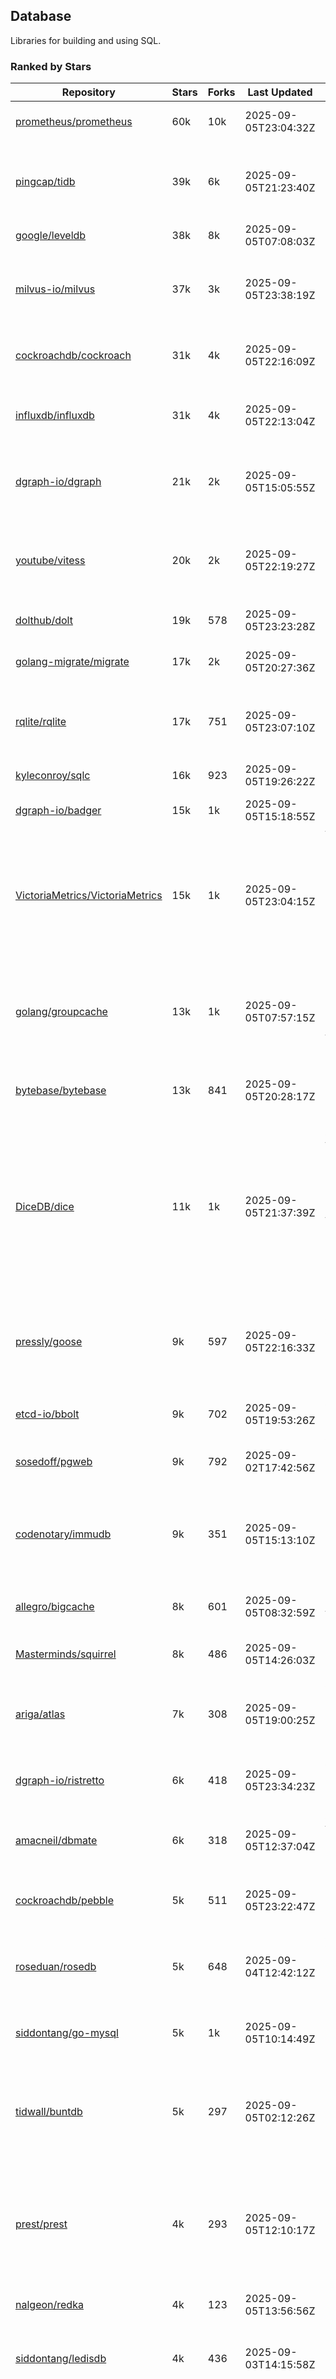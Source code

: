 ## Database

Libraries for building and using SQL.

### Ranked by Stars

| Repository | Stars | Forks | Last Updated | Description | 
|------------|-------|-------|--------------|-------------|
| [prometheus/prometheus](https://github.com/prometheus/prometheus) | 60k | 10k | 2025-09-05T23:04:32Z |  Monitoring system and time series database. |
| [pingcap/tidb](https://github.com/pingcap/tidb) | 39k | 6k | 2025-09-05T21:23:40Z |  TiDB is a distributed SQL database. Inspired by the design of Google F1. |
| [google/leveldb](https://github.com/google/leveldb) | 38k | 8k | 2025-09-05T07:08:03Z | key/value database in Go. |
| [milvus-io/milvus](https://github.com/milvus-io/milvus) | 37k | 3k | 2025-09-05T23:38:19Z |  Milvus is a vector database for embedding management, analytics and search. |
| [cockroachdb/cockroach](https://github.com/cockroachdb/cockroach) | 31k | 4k | 2025-09-05T22:16:09Z |  Scalable, Geo-Replicated, Transactional Datastore. |
| [influxdb/influxdb](https://github.com/influxdb/influxdb) | 31k | 4k | 2025-09-05T22:13:04Z |  Scalable datastore for metrics, events, and real-time analytics. |
| [dgraph-io/dgraph](https://github.com/dgraph-io/dgraph) | 21k | 2k | 2025-09-05T15:05:55Z |  Scalable, Distributed, Low Latency, High Throughput Graph Database. |
| [youtube/vitess](https://github.com/youtube/vitess) | 20k | 2k | 2025-09-05T22:19:27Z |  vitess provides servers and tools which facilitate scaling of MySQL databases for large scale web services. |
| [dolthub/dolt](https://github.com/dolthub/dolt) | 19k | 578 | 2025-09-05T23:23:28Z |  Dolt – It's Git for Data. |
| [golang-migrate/migrate](https://github.com/golang-migrate/migrate) | 17k | 2k | 2025-09-05T20:27:36Z |  Database migrations. CLI and Golang library. |
| [rqlite/rqlite](https://github.com/rqlite/rqlite) | 17k | 751 | 2025-09-05T23:07:10Z |  The lightweight, distributed, relational database built on SQLite. |
| [kyleconroy/sqlc](https://github.com/kyleconroy/sqlc) | 16k | 923 | 2025-09-05T19:26:22Z |  Generate type-safe code from SQL. |
| [dgraph-io/badger](https://github.com/dgraph-io/badger) | 15k | 1k | 2025-09-05T15:18:55Z |  Fast key-value store in Go. |
| [VictoriaMetrics/VictoriaMetrics](https://github.com/VictoriaMetrics/VictoriaMetrics) | 15k | 1k | 2025-09-05T23:04:15Z |  fast, resource-effective and scalable open source time series database. May be used as long-term remote storage for Prometheus. Supports PromQL. |
| [golang/groupcache](https://github.com/golang/groupcache) | 13k | 1k | 2025-09-05T07:57:15Z |  Groupcache is a caching and cache-filling library, intended as a replacement for memcached in many cases. |
| [bytebase/bytebase](https://github.com/bytebase/bytebase) | 13k | 841 | 2025-09-05T20:28:17Z |  Safe database schema change and version control for DevOps teams. |
| [DiceDB/dice](https://github.com/DiceDB/dice) | 11k | 1k | 2025-09-05T21:37:39Z |  An open-source, fast, reactive, in-memory database optimized for modern hardware. Higher throughput and lower median latencies, making it ideal for modern workloads. |
| [pressly/goose](https://github.com/pressly/goose) | 9k | 597 | 2025-09-05T22:16:33Z |  Database migration tool. You can manage your database's evolution by creating incremental SQL or Go scripts. |
| [etcd-io/bbolt](https://github.com/etcd-io/bbolt) | 9k | 702 | 2025-09-05T19:53:26Z |  An embedded key/value database for Go. |
| [sosedoff/pgweb](https://github.com/sosedoff/pgweb) | 9k | 792 | 2025-09-02T17:42:56Z |  Web-based PostgreSQL database browser. |
| [codenotary/immudb](https://github.com/codenotary/immudb) | 9k | 351 | 2025-09-05T15:13:10Z |  immudb is a lightweight, high-speed immutable database for systems and applications written in Go. |
| [allegro/bigcache](https://github.com/allegro/bigcache) | 8k | 601 | 2025-09-05T08:32:59Z |  Efficient key/value cache for gigabytes of data. |
| [Masterminds/squirrel](https://github.com/Masterminds/squirrel) | 8k | 486 | 2025-09-05T14:26:03Z |  Go library that helps you build SQL queries. |
| [ariga/atlas](https://github.com/ariga/atlas) | 7k | 308 | 2025-09-05T19:00:25Z |  A Database Toolkit. A CLI designed to help companies better work with their data. |
| [dgraph-io/ristretto](https://github.com/dgraph-io/ristretto) | 6k | 418 | 2025-09-05T23:34:23Z |   A high performance memory-bound Go cache. |
| [amacneil/dbmate](https://github.com/amacneil/dbmate) | 6k | 318 | 2025-09-05T12:37:04Z |  A lightweight, framework-agnostic database migration tool. |
| [cockroachdb/pebble](https://github.com/cockroachdb/pebble) | 5k | 511 | 2025-09-05T23:22:47Z |  RocksDB/LevelDB inspired key-value database in Go. |
| [roseduan/rosedb](https://github.com/roseduan/rosedb) | 5k | 648 | 2025-09-04T12:42:12Z |  An embedded k-v database based on LSM+WAL, supports string, list, hash, set, zset. |
| [siddontang/go-mysql](https://github.com/siddontang/go-mysql) | 5k | 1k | 2025-09-05T10:14:49Z |  Go toolset to handle MySQL protocol and replication. |
| [tidwall/buntdb](https://github.com/tidwall/buntdb) | 5k | 297 | 2025-09-05T02:12:26Z |  Fast, embeddable, in-memory key/value database for Go with custom indexing and spatial support. |
| [prest/prest](https://github.com/prest/prest) | 4k | 293 | 2025-09-05T12:10:17Z |  Simplify and accelerate development, ⚡ instant, realtime, high-performance on any Postgres application, existing or new. |
| [nalgeon/redka](https://github.com/nalgeon/redka) | 4k | 123 | 2025-09-05T13:56:56Z |  Redis re-implemented with SQLite. |
| [siddontang/ledisdb](https://github.com/siddontang/ledisdb) | 4k | 436 | 2025-09-03T14:15:58Z |  Ledisdb is a high performance NoSQL like Redis based on LevelDB. |
| [knq/xo](https://github.com/knq/xo) | 4k | 328 | 2025-09-04T23:36:09Z |  Generate idiomatic Go code for databases based on existing schema definitions or custom queries supporting PostgreSQL, MySQL, SQLite, Oracle, and Microsoft SQL Server. |
| [hdt3213/godis](https://github.com/hdt3213/godis) | 4k | 597 | 2025-09-04T18:35:29Z |  A Golang implemented high-performance Redis server and cluster. |
| [xujiajun/nutsdb](https://github.com/xujiajun/nutsdb) | 4k | 341 | 2025-09-05T02:14:16Z |  Nutsdb is a simple, fast, embeddable, persistent key/value store written in pure Go. It supports fully serializable transactions and many data structures such as list, set, sorted set. |
| [rubenv/sql-migrate](https://github.com/rubenv/sql-migrate) | 3k | 290 | 2025-09-05T05:55:06Z |  Database migration tool. Allows embedding migrations into the application using go-bindata. |
| [go-jet/jet](https://github.com/go-jet/jet) | 3k | 156 | 2025-09-05T20:46:32Z |  Framework for writing type-safe SQL queries in Go, with ability to easily convert database query result into desired arbitrary object structure. |
| [lindb/lindb](https://github.com/lindb/lindb) | 3k | 280 | 2025-08-30T08:43:49Z |  LinDB is a scalable, high performance, high availability distributed time series database. |
| [eko/gocache](https://github.com/eko/gocache) | 3k | 218 | 2025-09-04T22:29:27Z |  A complete Go cache library with multiple stores (memory, memcache, redis, ...), chainable, loadable, metrics cache and more. |
| [HouzuoGuo/tiedot](https://github.com/HouzuoGuo/tiedot) | 3k | 260 | 2025-08-27T12:04:54Z |  Your NoSQL database powered by Golang. |
| [bluele/gcache](https://github.com/bluele/gcache) | 3k | 283 | 2025-09-04T07:24:06Z |  Cache library with support for expirable Cache, LFU, LRU and ARC. |
| [doug-martin/goqu](https://github.com/doug-martin/goqu) | 3k | 220 | 2025-09-05T18:34:02Z |  Idiomatic SQL builder and query library. |
| [maypok86/otter](https://github.com/maypok86/otter) | 2k | 52 | 2025-09-05T16:40:12Z |  A high performance lockless cache for Go. Many times faster than Ristretto and friends. |
| [VictoriaMetrics/fastcache](https://github.com/VictoriaMetrics/fastcache) | 2k | 185 | 2025-09-04T03:04:34Z |  fast thread-safe inmemory cache for big number of entries. Minimizes GC overhead. |
| [flower-corp/lotusdb](https://github.com/flower-corp/lotusdb) | 2k | 184 | 2025-09-04T13:11:30Z |  Fast k/v database compatible with lsm and b+tree. |
| [muesli/cache2go](https://github.com/muesli/cache2go) | 2k | 513 | 2025-08-28T09:32:25Z |  In-memory key:value cache which supports automatic invalidation based on timeouts. |
| [didi/gendry](https://github.com/didi/gendry) | 2k | 195 | 2025-09-05T02:12:22Z |  Non-invasive SQL builder and powerful data binder. |
| [CovenantSQL/CovenantSQL](https://github.com/CovenantSQL/CovenantSQL) | 2k | 145 | 2025-09-01T02:18:49Z |  CovenantSQL is a SQL database on blockchain. |
| [kelindar/column](https://github.com/kelindar/column) | 1k | 65 | 2025-08-23T10:10:04Z |  High-performance, columnar, embeddable in-memory store with bitmap indexing and transactions. |
| [peterbourgon/diskv](https://github.com/peterbourgon/diskv) | 1k | 105 | 2025-09-01T05:58:19Z |  Home-grown disk-backed key-value store. |
| [Vertamedia/chproxy](https://github.com/Vertamedia/chproxy) | 1k | 274 | 2025-09-02T10:14:36Z |  HTTP proxy for ClickHouse database. |
| [akrylysov/pogreb](https://github.com/akrylysov/pogreb) | 1k | 94 | 2025-08-23T10:20:33Z |  Embedded key-value store for read-heavy workloads. |
| [skeema/skeema](https://github.com/skeema/skeema) | 1k | 104 | 2025-09-03T21:37:14Z |  Pure-SQL schema management system for MySQL, with support for sharding and external online schema change tools. |
| [paranoidguy/databunker](https://github.com/paranoidguy/databunker) | 1k | 85 | 2025-09-05T04:46:22Z |  Personally identifiable information (PII) storage service built to comply with GDPR and CCPA. |
| [objectbox/objectbox-go](https://github.com/objectbox/objectbox-go) | 1k | 51 | 2025-09-03T10:31:34Z |  High-performance embedded Object Database (NoSQL) with Go API. |
| [viccon/sturdyc](https://github.com/viccon/sturdyc) | 1k | 30 | 2025-09-05T19:47:13Z |  A caching library with advanced concurrency features designed to make I/O heavy applications robust and highly performant. |
| [cybertec-postgresql/pg_timetable](https://github.com/cybertec-postgresql/pg_timetable) | 1k | 66 | 2025-09-01T22:09:47Z |  Advanced scheduling for PostgreSQL. |
| [jellydator/ttlcache](https://github.com/jellydator/ttlcache) | 1k | 131 | 2025-09-05T11:12:15Z |  An in-memory cache with item expiration and generics. |
| [go-gormigrate/gormigrate](https://github.com/go-gormigrate/gormigrate) | 1k | 104 | 2025-08-28T07:34:51Z |  Database schema migration helper for Gorm ORM. |
| [linkedin/goavro](https://github.com/linkedin/goavro) | 1k | 224 | 2025-09-05T14:00:43Z |  A Go package that encodes and decodes Avro data. |
| [krotik/eliasdb](https://github.com/krotik/eliasdb) | 1k | 50 | 2025-08-28T12:52:32Z |  Dependency-free, transactional graph database with REST API, phrase search and SQL-like query language. |
| [couchbase/moss](https://github.com/couchbase/moss) | 1k | 63 | 2025-08-24T05:17:44Z |  Moss is a simple LSM key-value storage engine written in 100% Go. |
| [ostafen/clover](https://github.com/ostafen/clover) | 775 | 67 | 2025-09-03T14:16:34Z |  A lightweight document-oriented NoSQL database written in pure Golang. |
| [gchaincl/dotsql](https://github.com/gchaincl/dotsql) | 749 | 53 | 2025-07-24T10:08:22Z |  Go library that helps you keep sql files in one place and use them with ease. |
| [go-ozzo/ozzo-dbx](https://github.com/go-ozzo/ozzo-dbx) | 656 | 102 | 2025-08-14T15:26:52Z |  Powerful data retrieval methods as well as DB-agnostic query building capabilities. |
| [HDT3213/rdb](https://github.com/HDT3213/rdb) | 566 | 127 | 2025-09-04T13:36:30Z |  Redis RDB file parser for secondary development and memory analysis. |
| [mgtv-tech/jetcache-go](https://github.com/mgtv-tech/jetcache-go) | 508 | 38 | 2025-09-04T09:35:02Z |  Unified Go cache library supporting multi-level caching. |
| [EchoVault/EchoVault](https://github.com/EchoVault/EchoVault) | 504 | 44 | 2025-09-04T23:48:09Z |  Embeddable Distributed in-memory data store compatible with Redis clients. |
| [nikepan/clickhouse-bulk](https://github.com/nikepan/clickhouse-bulk) | 504 | 86 | 2025-08-25T14:27:34Z |  Collects small inserts and sends big requests to ClickHouse servers. |
| [lqs/sqlingo](https://github.com/lqs/sqlingo) | 437 | 27 | 2025-08-27T08:44:22Z |  A lightweight DSL to build SQL in Go. |
| [jmhodges/levigo](https://github.com/jmhodges/levigo) | 419 | 82 | 2025-09-05T15:23:29Z |  Levigo is a Go wrapper for LevelDB. |
| [rocketlaunchr/dbq](https://github.com/rocketlaunchr/dbq) | 414 | 20 | 2025-08-27T20:35:44Z |  Zero boilerplate database operations for Go. |
| [recoilme/pudge](https://github.com/recoilme/pudge) | 373 | 33 | 2025-05-10T18:56:16Z |  Fast and simple key/value store written using Go's standard library. |
| [faabiosr/cachego](https://github.com/faabiosr/cachego) | 373 | 23 | 2025-05-19T03:52:25Z |  Golang Cache component for multiple drivers. |
| [Yiling-J/theine-go](https://github.com/Yiling-J/theine-go) | 342 | 21 | 2025-09-03T01:43:30Z |  High performance, near optimal in-memory cache with proactive TTL expiration and generics. |
| [wesql/wescale](https://github.com/wesql/wescale) | 305 | 13 | 2025-08-11T13:36:37Z |  WeScale is a database proxy designed to enhance the scalability, performance, security, and resilience of your applications. |
| [elgris/sqrl](https://github.com/elgris/sqrl) | 282 | 37 | 2025-08-30T21:22:34Z |  SQL query builder, fork of Squirrel with improved performance. |
| [gatewayd-io/gatewayd](https://github.com/gatewayd-io/gatewayd) | 265 | 21 | 2025-08-13T08:06:28Z |  Cloud-native database gateway and framework for building data-driven applications. Like API gateways, for databases. |
| [chrislusf/vasto](https://github.com/chrislusf/vasto) | 264 | 30 | 2025-08-07T14:05:38Z |  A distributed high-performance key-value store. On Disk. Eventual consistent. HA. Able to grow or shrink without service interruption. |
| [elastic/go-freelru](https://github.com/elastic/go-freelru) | 249 | 20 | 2025-09-04T05:33:39Z | A GC-less, fast and generic LRU hashmap library with optional locking, sharding, eviction and expiration. |
| [liweiyi88/onedump](https://github.com/liweiyi88/onedump) | 227 | 19 | 2025-09-04T07:52:47Z |  Database backup from different drivers to different destinations with one command and configuration. |
| [naughtygopher/pocache](https://github.com/naughtygopher/pocache) | 225 | 5 | 2025-08-25T17:22:22Z |  Pocache is a minimal cache package which focuses on a preemptive optimistic caching strategy. |
| [fern4lvarez/piladb](https://github.com/fern4lvarez/piladb) | 207 | 22 | 2025-06-20T18:56:40Z |  Lightweight RESTful database engine based on stack data structures. |
| [bokwoon95/go-structured-query](https://github.com/bokwoon95/go-structured-query) | 201 | 11 | 2025-06-01T17:00:01Z |  Type-safe SQL builder and struct mapper for Go. |
| [knocknote/octillery](https://github.com/knocknote/octillery) | 199 | 30 | 2025-08-08T22:31:12Z |  Go package for sharding databases ( Supports every ORM or raw SQL ). |
| [akyoto/cache](https://github.com/akyoto/cache) | 194 | 22 | 2025-07-18T22:24:22Z |  In-memory key:value store with expiration time, 0 dependencies, <100 LoC, 100% coverage. |
| [amit-davidson/LibraDB](https://github.com/amit-davidson/LibraDB) | 190 | 27 | 2025-08-09T13:02:33Z |  LibraDB is a simple database with less than 1000 lines of code for learning. |
| [arthurkushman/buildsqlx](https://github.com/arthurkushman/buildsqlx) | 182 | 17 | 2025-08-10T00:42:37Z |  Go database query builder library for PostgreSQL. |
| [leporo/sqlf](https://github.com/leporo/sqlf) | 181 | 15 | 2025-08-11T14:05:24Z |  Fast SQL query builder. |
| [lopezator/migrator](https://github.com/lopezator/migrator) | 178 | 18 | 2025-06-27T14:50:36Z |  Dead simple Go database migration library. |
| [nullism/bqb](https://github.com/nullism/bqb) | 174 | 13 | 2025-07-23T15:33:28Z |  Lightweight and easy to learn query builder. |
| [iwanbk/bcache](https://github.com/iwanbk/bcache) | 161 | 20 | 2025-08-08T08:15:26Z |  Eventually consistent distributed in-memory cache Go library. |
| [viney-shih/go-cache](https://github.com/viney-shih/go-cache) | 159 | 13 | 2025-08-22T21:25:03Z |  A flexible multi-layer Go caching library to deal with in-memory and shared cache by adopting Cache-Aside pattern. |
| [GuiaBolso/darwin](https://github.com/GuiaBolso/darwin) | 149 | 33 | 2025-05-31T14:31:28Z |  Database schema evolution library for Go. |
| [galeone/igor](https://github.com/galeone/igor) | 126 | 4 | 2025-05-12T21:36:37Z |  Abstraction layer for PostgreSQL that supports advanced functionality and uses gorm-like syntax. |
| [erni27/imcache](https://github.com/erni27/imcache) | 125 | 6 | 2025-06-24T14:54:40Z |  A generic in-memory cache Go library. It supports expiration, sliding expiration, max entries limit, eviction callbacks and sharding. |
| [unit-io/unitdb](https://github.com/unit-io/unitdb) | 123 | 10 | 2025-08-14T20:20:10Z |  Fast timeseries database for IoT, realtime messaging applications. Access unitdb with pubsub over tcp or websocket using github.com/unit-io/unitd application. |
| [sunary/sqlize](https://github.com/sunary/sqlize) | 121 | 14 | 2025-07-30T07:23:35Z |  Database migration generator. Allows generate sql migration from model and existing sql by differ them. |
| [sj14/dbbench](https://github.com/sj14/dbbench) | 110 | 19 | 2025-09-05T06:29:05Z |  Database benchmarking tool with support for several databases and scripts. |
| [OrlovEvgeny/go-mcache](https://github.com/OrlovEvgeny/go-mcache) | 99 | 17 | 2025-08-20T19:39:27Z |  Fast in-memory key:value store/cache library. Pointer caches. |
| [jameycribbs/hare](https://github.com/jameycribbs/hare) | 97 | 10 | 2025-05-21T14:48:52Z |  A simple database management system that stores each table as a text file of line-delimited JSON. |
| [cristalhq/builq](https://github.com/cristalhq/builq) | 94 | 3 | 2025-06-19T20:56:34Z |  Easily build SQL queries in Go. |
| [robinjoseph08/go-pg-migrations](https://github.com/robinjoseph08/go-pg-migrations) | 86 | 22 | 2025-07-12T12:21:29Z |  A Go package to help write migrations with go-pg/pg. |
| [zekroTJA/timedmap](https://github.com/zekroTJA/timedmap) | 74 | 10 | 2025-08-02T15:44:44Z |  Map with expiring key-value pairs. |
| [bartventer/gorm-multitenancy](https://github.com/bartventer/gorm-multitenancy) | 69 | 6 | 2025-09-04T09:48:56Z |  Multi-tenancy support for GORM managed databases. |
| [codingsince1985/couchcache](https://github.com/codingsince1985/couchcache) | 67 | 7 | 2025-06-20T19:01:18Z |  RESTful caching micro-service backed by Couchbase server. |
| [xujiajun/godbal](https://github.com/xujiajun/godbal) | 59 | 29 | 2024-02-03T19:00:49Z |  Database Abstraction Layer (dbal) for go. Support SQL builder and get result easily. |
| [floatdrop/2q](https://github.com/floatdrop/2q) | 48 | 4 | 2025-08-22T01:57:26Z |  2Q in-memory cache implementation. |
| [khezen/avro](https://github.com/khezen/avro) | 47 | 10 | 2025-01-15T01:14:40Z |  Discover SQL schemas and convert them to AVRO schemas. Query SQL records into AVRO bytes. |
| [oaStuff/clusteredBigCache](https://github.com/oaStuff/clusteredBigCache) | 46 | 5 | 2025-08-04T02:10:55Z |  BigCache with clustering support and individual item expiration. |
| [adlio/schema](https://github.com/adlio/schema) | 42 | 5 | 2025-07-21T20:04:10Z |  Library to embed schema migrations for database/sql-compatible databases inside your Go binaries. |
| [xgzlucario/rotom](https://github.com/xgzlucario/rotom) | 40 | 4 | 2025-08-22T20:49:17Z |  A tiny Redis server built with Golang, compatible with RESP protocols. |
| [claygod/coffer](https://github.com/claygod/coffer) | 40 | 4 | 2025-08-19T22:26:22Z |  Simple ACID key-value database that supports transactions. |
| [hexdigest/prep](https://github.com/hexdigest/prep) | 36 | 5 | 2025-08-25T18:35:16Z |  Use prepared SQL statements without changing your code. |
| [codingconcepts/dg](https://github.com/codingconcepts/dg) | 36 | 3 | 2025-08-19T18:28:55Z |  A fast data generator that produces CSV files from generated relational data. |
| [twharmon/gosql](https://github.com/twharmon/gosql) | 36 | 2 | 2025-03-09T13:35:22Z |  SQL Query builder with better null values support. |
| [HnH/qry](https://github.com/HnH/qry) | 35 | 7 | 2024-02-27T10:37:40Z |  Tool that generates constants from files with raw SQL queries. |
| [RichardKnop/go-fixtures](https://github.com/RichardKnop/go-fixtures) | 31 | 11 | 2025-08-01T21:24:58Z |  Django style fixtures for Golang's excellent built-in database/sql library. |
| [kazhuravlev/database-gateway](https://github.com/kazhuravlev/database-gateway) | 29 | 1 | 2025-08-07T13:28:50Z |  Running SQL in production with ACLs, logs, and shared links. |
| [larapulse/migrator](https://github.com/larapulse/migrator) | 25 | 4 | 2025-04-24T09:05:44Z |  MySQL database migrator designed to run migrations to your features and manage database schema update with intuitive go code. |
| [motrboat/hotcoal](https://github.com/motrboat/hotcoal) | 24 | 1 | 2025-05-01T10:41:28Z |  Secure your handcrafted SQL against injection. |
| [mdaliyan/icache](https://github.com/mdaliyan/icache) | 23 | 3 | 2025-09-02T15:47:54Z |  A High Performance, Generic, thread-safe, zero-dependency cache package. |
| [andizzle/rwdb](https://github.com/andizzle/rwdb) | 20 | 2 | 2025-02-26T02:38:14Z |  rwdb provides read replica capability for multiple database servers setup. |
| [rafaeljesus/tempdb](https://github.com/rafaeljesus/tempdb) | 19 | 3 | 2024-04-18T14:17:05Z |  Key-value store for temporary items. |
| [muir/libschema](https://github.com/muir/libschema) | 17 | 5 | 2025-08-29T18:36:27Z |  Define your migrations separately in each library. Migrations for open source libraries. MySQL & PostgreSQL. |
| [Kachit/gorm-seeder](https://github.com/Kachit/gorm-seeder) | 16 | 1 | 2025-06-10T06:28:39Z |  Simple database seeder for Gorm ORM. |
| [pupizoid/ormlite](https://github.com/pupizoid/ormlite) | 16 | 3 | 2024-11-24T10:37:28Z |  Lightweight package containing some ORM-like features and helpers for sqlite databases. |
| [ulovecode/gdcache](https://github.com/ulovecode/gdcache) | 13 | 2 | 2024-08-01T03:24:23Z |  A pure non-intrusive cache library implemented by golang, you can use it to implement your own distributed cache. |
| [oracle/coherence-go-client](https://github.com/oracle/coherence-go-client) | 13 | 6 | 2025-08-15T07:54:24Z |  Full implementation of Oracle Coherence cache API for Go applications using gRPC as network transport. |
| [szyhf/go-gcache](https://github.com/szyhf/go-gcache) | 12 | 0 | 2025-05-26T12:09:49Z |  The generic version of `GCache`, cache support for expirable Cache, LFU, LRU and ARC. |
| [yuseferi/gocache](https://github.com/yuseferi/gocache) | 12 | 0 | 2025-06-27T14:49:53Z |  A data race free Go ache library with high performance and auto pruge functionality |
| [no-src/nscache](https://github.com/no-src/nscache) | 12 | 0 | 2025-09-02T05:12:46Z |  A Go caching framework that supports multiple data source drivers. |
| [lawzava/go-pg-migrate](https://github.com/lawzava/go-pg-migrate) | 11 | 3 | 2025-02-26T02:36:14Z |  CLI-friendly package for go-pg migrations management. |
| [cheshir/ttlcache](https://github.com/cheshir/ttlcache) | 10 | 8 | 2024-12-16T21:28:34Z |  In-memory key value storage with TTL for each record. |
| [rafaelespinoza/godfish](https://github.com/rafaelespinoza/godfish) | 8 | 1 | 2025-08-18T04:51:45Z |  Database migration manager, works with native query language. Support for cassandra, mysql, postgres, sqlite3. |
| [go-the-way/sg](https://github.com/go-the-way/sg) | 7 | 0 | 2025-05-01T10:41:23Z |  A SQL Gen for generating standard SQLs(supports: CRUD) written in Go. |
| [Jacobbrewer1/patcher](https://github.com/Jacobbrewer1/patcher) | 6 | 4 | 2025-08-30T08:25:30Z |  Powerful SQL Query builder that automatically generates SQL queries from structs. |
| [/](https://github.com/gobuffalo/pop/tree/master/soda) | 0 | 0 | 0001-01-01T00:00:00Z |  Database migration, creation, ORM, etc... for MySQL, PostgreSQL, and SQLite. |

### Ranked by Forks

| Repository | Stars | Forks | Last Updated | Description | 
|------------|-------|-------|--------------|-------------|
| [prometheus/prometheus](https://github.com/prometheus/prometheus) | 60k | 10k | 2025-09-05T23:04:32Z |  Monitoring system and time series database. |
| [google/leveldb](https://github.com/google/leveldb) | 38k | 8k | 2025-09-05T07:08:03Z | key/value database in Go. |
| [pingcap/tidb](https://github.com/pingcap/tidb) | 39k | 6k | 2025-09-05T21:23:40Z |  TiDB is a distributed SQL database. Inspired by the design of Google F1. |
| [cockroachdb/cockroach](https://github.com/cockroachdb/cockroach) | 31k | 4k | 2025-09-05T22:16:09Z |  Scalable, Geo-Replicated, Transactional Datastore. |
| [influxdb/influxdb](https://github.com/influxdb/influxdb) | 31k | 4k | 2025-09-05T22:13:04Z |  Scalable datastore for metrics, events, and real-time analytics. |
| [milvus-io/milvus](https://github.com/milvus-io/milvus) | 37k | 3k | 2025-09-05T23:38:19Z |  Milvus is a vector database for embedding management, analytics and search. |
| [youtube/vitess](https://github.com/youtube/vitess) | 20k | 2k | 2025-09-05T22:19:27Z |  vitess provides servers and tools which facilitate scaling of MySQL databases for large scale web services. |
| [dgraph-io/dgraph](https://github.com/dgraph-io/dgraph) | 21k | 2k | 2025-09-05T15:05:55Z |  Scalable, Distributed, Low Latency, High Throughput Graph Database. |
| [golang-migrate/migrate](https://github.com/golang-migrate/migrate) | 17k | 2k | 2025-09-05T20:27:36Z |  Database migrations. CLI and Golang library. |
| [VictoriaMetrics/VictoriaMetrics](https://github.com/VictoriaMetrics/VictoriaMetrics) | 15k | 1k | 2025-09-05T23:04:15Z |  fast, resource-effective and scalable open source time series database. May be used as long-term remote storage for Prometheus. Supports PromQL. |
| [DiceDB/dice](https://github.com/DiceDB/dice) | 11k | 1k | 2025-09-05T21:37:39Z |  An open-source, fast, reactive, in-memory database optimized for modern hardware. Higher throughput and lower median latencies, making it ideal for modern workloads. |
| [golang/groupcache](https://github.com/golang/groupcache) | 13k | 1k | 2025-09-05T07:57:15Z |  Groupcache is a caching and cache-filling library, intended as a replacement for memcached in many cases. |
| [dgraph-io/badger](https://github.com/dgraph-io/badger) | 15k | 1k | 2025-09-05T15:18:55Z |  Fast key-value store in Go. |
| [siddontang/go-mysql](https://github.com/siddontang/go-mysql) | 5k | 1k | 2025-09-05T10:14:49Z |  Go toolset to handle MySQL protocol and replication. |
| [kyleconroy/sqlc](https://github.com/kyleconroy/sqlc) | 16k | 923 | 2025-09-05T19:26:22Z |  Generate type-safe code from SQL. |
| [bytebase/bytebase](https://github.com/bytebase/bytebase) | 13k | 841 | 2025-09-05T20:28:17Z |  Safe database schema change and version control for DevOps teams. |
| [sosedoff/pgweb](https://github.com/sosedoff/pgweb) | 9k | 792 | 2025-09-02T17:42:56Z |  Web-based PostgreSQL database browser. |
| [rqlite/rqlite](https://github.com/rqlite/rqlite) | 17k | 751 | 2025-09-05T23:07:10Z |  The lightweight, distributed, relational database built on SQLite. |
| [etcd-io/bbolt](https://github.com/etcd-io/bbolt) | 9k | 702 | 2025-09-05T19:53:26Z |  An embedded key/value database for Go. |
| [roseduan/rosedb](https://github.com/roseduan/rosedb) | 5k | 648 | 2025-09-04T12:42:12Z |  An embedded k-v database based on LSM+WAL, supports string, list, hash, set, zset. |
| [allegro/bigcache](https://github.com/allegro/bigcache) | 8k | 601 | 2025-09-05T08:32:59Z |  Efficient key/value cache for gigabytes of data. |
| [pressly/goose](https://github.com/pressly/goose) | 9k | 597 | 2025-09-05T22:16:33Z |  Database migration tool. You can manage your database's evolution by creating incremental SQL or Go scripts. |
| [hdt3213/godis](https://github.com/hdt3213/godis) | 4k | 597 | 2025-09-04T18:35:29Z |  A Golang implemented high-performance Redis server and cluster. |
| [dolthub/dolt](https://github.com/dolthub/dolt) | 19k | 578 | 2025-09-05T23:23:28Z |  Dolt – It's Git for Data. |
| [muesli/cache2go](https://github.com/muesli/cache2go) | 2k | 513 | 2025-08-28T09:32:25Z |  In-memory key:value cache which supports automatic invalidation based on timeouts. |
| [cockroachdb/pebble](https://github.com/cockroachdb/pebble) | 5k | 511 | 2025-09-05T23:22:47Z |  RocksDB/LevelDB inspired key-value database in Go. |
| [Masterminds/squirrel](https://github.com/Masterminds/squirrel) | 8k | 486 | 2025-09-05T14:26:03Z |  Go library that helps you build SQL queries. |
| [siddontang/ledisdb](https://github.com/siddontang/ledisdb) | 4k | 436 | 2025-09-03T14:15:58Z |  Ledisdb is a high performance NoSQL like Redis based on LevelDB. |
| [dgraph-io/ristretto](https://github.com/dgraph-io/ristretto) | 6k | 418 | 2025-09-05T23:34:23Z |   A high performance memory-bound Go cache. |
| [codenotary/immudb](https://github.com/codenotary/immudb) | 9k | 351 | 2025-09-05T15:13:10Z |  immudb is a lightweight, high-speed immutable database for systems and applications written in Go. |
| [xujiajun/nutsdb](https://github.com/xujiajun/nutsdb) | 4k | 341 | 2025-09-05T02:14:16Z |  Nutsdb is a simple, fast, embeddable, persistent key/value store written in pure Go. It supports fully serializable transactions and many data structures such as list, set, sorted set. |
| [knq/xo](https://github.com/knq/xo) | 4k | 328 | 2025-09-04T23:36:09Z |  Generate idiomatic Go code for databases based on existing schema definitions or custom queries supporting PostgreSQL, MySQL, SQLite, Oracle, and Microsoft SQL Server. |
| [amacneil/dbmate](https://github.com/amacneil/dbmate) | 6k | 318 | 2025-09-05T12:37:04Z |  A lightweight, framework-agnostic database migration tool. |
| [ariga/atlas](https://github.com/ariga/atlas) | 7k | 308 | 2025-09-05T19:00:25Z |  A Database Toolkit. A CLI designed to help companies better work with their data. |
| [tidwall/buntdb](https://github.com/tidwall/buntdb) | 5k | 297 | 2025-09-05T02:12:26Z |  Fast, embeddable, in-memory key/value database for Go with custom indexing and spatial support. |
| [prest/prest](https://github.com/prest/prest) | 4k | 293 | 2025-09-05T12:10:17Z |  Simplify and accelerate development, ⚡ instant, realtime, high-performance on any Postgres application, existing or new. |
| [rubenv/sql-migrate](https://github.com/rubenv/sql-migrate) | 3k | 290 | 2025-09-05T05:55:06Z |  Database migration tool. Allows embedding migrations into the application using go-bindata. |
| [bluele/gcache](https://github.com/bluele/gcache) | 3k | 283 | 2025-09-04T07:24:06Z |  Cache library with support for expirable Cache, LFU, LRU and ARC. |
| [lindb/lindb](https://github.com/lindb/lindb) | 3k | 280 | 2025-08-30T08:43:49Z |  LinDB is a scalable, high performance, high availability distributed time series database. |
| [Vertamedia/chproxy](https://github.com/Vertamedia/chproxy) | 1k | 274 | 2025-09-02T10:14:36Z |  HTTP proxy for ClickHouse database. |
| [HouzuoGuo/tiedot](https://github.com/HouzuoGuo/tiedot) | 3k | 260 | 2025-08-27T12:04:54Z |  Your NoSQL database powered by Golang. |
| [linkedin/goavro](https://github.com/linkedin/goavro) | 1k | 224 | 2025-09-05T14:00:43Z |  A Go package that encodes and decodes Avro data. |
| [doug-martin/goqu](https://github.com/doug-martin/goqu) | 3k | 220 | 2025-09-05T18:34:02Z |  Idiomatic SQL builder and query library. |
| [eko/gocache](https://github.com/eko/gocache) | 3k | 218 | 2025-09-04T22:29:27Z |  A complete Go cache library with multiple stores (memory, memcache, redis, ...), chainable, loadable, metrics cache and more. |
| [didi/gendry](https://github.com/didi/gendry) | 2k | 195 | 2025-09-05T02:12:22Z |  Non-invasive SQL builder and powerful data binder. |
| [VictoriaMetrics/fastcache](https://github.com/VictoriaMetrics/fastcache) | 2k | 185 | 2025-09-04T03:04:34Z |  fast thread-safe inmemory cache for big number of entries. Minimizes GC overhead. |
| [flower-corp/lotusdb](https://github.com/flower-corp/lotusdb) | 2k | 184 | 2025-09-04T13:11:30Z |  Fast k/v database compatible with lsm and b+tree. |
| [go-jet/jet](https://github.com/go-jet/jet) | 3k | 156 | 2025-09-05T20:46:32Z |  Framework for writing type-safe SQL queries in Go, with ability to easily convert database query result into desired arbitrary object structure. |
| [CovenantSQL/CovenantSQL](https://github.com/CovenantSQL/CovenantSQL) | 2k | 145 | 2025-09-01T02:18:49Z |  CovenantSQL is a SQL database on blockchain. |
| [jellydator/ttlcache](https://github.com/jellydator/ttlcache) | 1k | 131 | 2025-09-05T11:12:15Z |  An in-memory cache with item expiration and generics. |
| [HDT3213/rdb](https://github.com/HDT3213/rdb) | 566 | 127 | 2025-09-04T13:36:30Z |  Redis RDB file parser for secondary development and memory analysis. |
| [nalgeon/redka](https://github.com/nalgeon/redka) | 4k | 123 | 2025-09-05T13:56:56Z |  Redis re-implemented with SQLite. |
| [peterbourgon/diskv](https://github.com/peterbourgon/diskv) | 1k | 105 | 2025-09-01T05:58:19Z |  Home-grown disk-backed key-value store. |
| [skeema/skeema](https://github.com/skeema/skeema) | 1k | 104 | 2025-09-03T21:37:14Z |  Pure-SQL schema management system for MySQL, with support for sharding and external online schema change tools. |
| [go-gormigrate/gormigrate](https://github.com/go-gormigrate/gormigrate) | 1k | 104 | 2025-08-28T07:34:51Z |  Database schema migration helper for Gorm ORM. |
| [go-ozzo/ozzo-dbx](https://github.com/go-ozzo/ozzo-dbx) | 656 | 102 | 2025-08-14T15:26:52Z |  Powerful data retrieval methods as well as DB-agnostic query building capabilities. |
| [akrylysov/pogreb](https://github.com/akrylysov/pogreb) | 1k | 94 | 2025-08-23T10:20:33Z |  Embedded key-value store for read-heavy workloads. |
| [nikepan/clickhouse-bulk](https://github.com/nikepan/clickhouse-bulk) | 504 | 86 | 2025-08-25T14:27:34Z |  Collects small inserts and sends big requests to ClickHouse servers. |
| [paranoidguy/databunker](https://github.com/paranoidguy/databunker) | 1k | 85 | 2025-09-05T04:46:22Z |  Personally identifiable information (PII) storage service built to comply with GDPR and CCPA. |
| [jmhodges/levigo](https://github.com/jmhodges/levigo) | 419 | 82 | 2025-09-05T15:23:29Z |  Levigo is a Go wrapper for LevelDB. |
| [ostafen/clover](https://github.com/ostafen/clover) | 775 | 67 | 2025-09-03T14:16:34Z |  A lightweight document-oriented NoSQL database written in pure Golang. |
| [cybertec-postgresql/pg_timetable](https://github.com/cybertec-postgresql/pg_timetable) | 1k | 66 | 2025-09-01T22:09:47Z |  Advanced scheduling for PostgreSQL. |
| [kelindar/column](https://github.com/kelindar/column) | 1k | 65 | 2025-08-23T10:10:04Z |  High-performance, columnar, embeddable in-memory store with bitmap indexing and transactions. |
| [couchbase/moss](https://github.com/couchbase/moss) | 1k | 63 | 2025-08-24T05:17:44Z |  Moss is a simple LSM key-value storage engine written in 100% Go. |
| [gchaincl/dotsql](https://github.com/gchaincl/dotsql) | 749 | 53 | 2025-07-24T10:08:22Z |  Go library that helps you keep sql files in one place and use them with ease. |
| [maypok86/otter](https://github.com/maypok86/otter) | 2k | 52 | 2025-09-05T16:40:12Z |  A high performance lockless cache for Go. Many times faster than Ristretto and friends. |
| [objectbox/objectbox-go](https://github.com/objectbox/objectbox-go) | 1k | 51 | 2025-09-03T10:31:34Z |  High-performance embedded Object Database (NoSQL) with Go API. |
| [krotik/eliasdb](https://github.com/krotik/eliasdb) | 1k | 50 | 2025-08-28T12:52:32Z |  Dependency-free, transactional graph database with REST API, phrase search and SQL-like query language. |
| [EchoVault/EchoVault](https://github.com/EchoVault/EchoVault) | 504 | 44 | 2025-09-04T23:48:09Z |  Embeddable Distributed in-memory data store compatible with Redis clients. |
| [mgtv-tech/jetcache-go](https://github.com/mgtv-tech/jetcache-go) | 508 | 38 | 2025-09-04T09:35:02Z |  Unified Go cache library supporting multi-level caching. |
| [elgris/sqrl](https://github.com/elgris/sqrl) | 282 | 37 | 2025-08-30T21:22:34Z |  SQL query builder, fork of Squirrel with improved performance. |
| [recoilme/pudge](https://github.com/recoilme/pudge) | 373 | 33 | 2025-05-10T18:56:16Z |  Fast and simple key/value store written using Go's standard library. |
| [GuiaBolso/darwin](https://github.com/GuiaBolso/darwin) | 149 | 33 | 2025-05-31T14:31:28Z |  Database schema evolution library for Go. |
| [chrislusf/vasto](https://github.com/chrislusf/vasto) | 264 | 30 | 2025-08-07T14:05:38Z |  A distributed high-performance key-value store. On Disk. Eventual consistent. HA. Able to grow or shrink without service interruption. |
| [viccon/sturdyc](https://github.com/viccon/sturdyc) | 1k | 30 | 2025-09-05T19:47:13Z |  A caching library with advanced concurrency features designed to make I/O heavy applications robust and highly performant. |
| [knocknote/octillery](https://github.com/knocknote/octillery) | 199 | 30 | 2025-08-08T22:31:12Z |  Go package for sharding databases ( Supports every ORM or raw SQL ). |
| [xujiajun/godbal](https://github.com/xujiajun/godbal) | 59 | 29 | 2024-02-03T19:00:49Z |  Database Abstraction Layer (dbal) for go. Support SQL builder and get result easily. |
| [lqs/sqlingo](https://github.com/lqs/sqlingo) | 437 | 27 | 2025-08-27T08:44:22Z |  A lightweight DSL to build SQL in Go. |
| [amit-davidson/LibraDB](https://github.com/amit-davidson/LibraDB) | 190 | 27 | 2025-08-09T13:02:33Z |  LibraDB is a simple database with less than 1000 lines of code for learning. |
| [faabiosr/cachego](https://github.com/faabiosr/cachego) | 373 | 23 | 2025-05-19T03:52:25Z |  Golang Cache component for multiple drivers. |
| [akyoto/cache](https://github.com/akyoto/cache) | 194 | 22 | 2025-07-18T22:24:22Z |  In-memory key:value store with expiration time, 0 dependencies, <100 LoC, 100% coverage. |
| [robinjoseph08/go-pg-migrations](https://github.com/robinjoseph08/go-pg-migrations) | 86 | 22 | 2025-07-12T12:21:29Z |  A Go package to help write migrations with go-pg/pg. |
| [fern4lvarez/piladb](https://github.com/fern4lvarez/piladb) | 207 | 22 | 2025-06-20T18:56:40Z |  Lightweight RESTful database engine based on stack data structures. |
| [gatewayd-io/gatewayd](https://github.com/gatewayd-io/gatewayd) | 265 | 21 | 2025-08-13T08:06:28Z |  Cloud-native database gateway and framework for building data-driven applications. Like API gateways, for databases. |
| [Yiling-J/theine-go](https://github.com/Yiling-J/theine-go) | 342 | 21 | 2025-09-03T01:43:30Z |  High performance, near optimal in-memory cache with proactive TTL expiration and generics. |
| [elastic/go-freelru](https://github.com/elastic/go-freelru) | 249 | 20 | 2025-09-04T05:33:39Z | A GC-less, fast and generic LRU hashmap library with optional locking, sharding, eviction and expiration. |
| [iwanbk/bcache](https://github.com/iwanbk/bcache) | 161 | 20 | 2025-08-08T08:15:26Z |  Eventually consistent distributed in-memory cache Go library. |
| [rocketlaunchr/dbq](https://github.com/rocketlaunchr/dbq) | 414 | 20 | 2025-08-27T20:35:44Z |  Zero boilerplate database operations for Go. |
| [liweiyi88/onedump](https://github.com/liweiyi88/onedump) | 227 | 19 | 2025-09-04T07:52:47Z |  Database backup from different drivers to different destinations with one command and configuration. |
| [sj14/dbbench](https://github.com/sj14/dbbench) | 110 | 19 | 2025-09-05T06:29:05Z |  Database benchmarking tool with support for several databases and scripts. |
| [lopezator/migrator](https://github.com/lopezator/migrator) | 178 | 18 | 2025-06-27T14:50:36Z |  Dead simple Go database migration library. |
| [OrlovEvgeny/go-mcache](https://github.com/OrlovEvgeny/go-mcache) | 99 | 17 | 2025-08-20T19:39:27Z |  Fast in-memory key:value store/cache library. Pointer caches. |
| [arthurkushman/buildsqlx](https://github.com/arthurkushman/buildsqlx) | 182 | 17 | 2025-08-10T00:42:37Z |  Go database query builder library for PostgreSQL. |
| [leporo/sqlf](https://github.com/leporo/sqlf) | 181 | 15 | 2025-08-11T14:05:24Z |  Fast SQL query builder. |
| [sunary/sqlize](https://github.com/sunary/sqlize) | 121 | 14 | 2025-07-30T07:23:35Z |  Database migration generator. Allows generate sql migration from model and existing sql by differ them. |
| [nullism/bqb](https://github.com/nullism/bqb) | 174 | 13 | 2025-07-23T15:33:28Z |  Lightweight and easy to learn query builder. |
| [viney-shih/go-cache](https://github.com/viney-shih/go-cache) | 159 | 13 | 2025-08-22T21:25:03Z |  A flexible multi-layer Go caching library to deal with in-memory and shared cache by adopting Cache-Aside pattern. |
| [wesql/wescale](https://github.com/wesql/wescale) | 305 | 13 | 2025-08-11T13:36:37Z |  WeScale is a database proxy designed to enhance the scalability, performance, security, and resilience of your applications. |
| [bokwoon95/go-structured-query](https://github.com/bokwoon95/go-structured-query) | 201 | 11 | 2025-06-01T17:00:01Z |  Type-safe SQL builder and struct mapper for Go. |
| [RichardKnop/go-fixtures](https://github.com/RichardKnop/go-fixtures) | 31 | 11 | 2025-08-01T21:24:58Z |  Django style fixtures for Golang's excellent built-in database/sql library. |
| [zekroTJA/timedmap](https://github.com/zekroTJA/timedmap) | 74 | 10 | 2025-08-02T15:44:44Z |  Map with expiring key-value pairs. |
| [jameycribbs/hare](https://github.com/jameycribbs/hare) | 97 | 10 | 2025-05-21T14:48:52Z |  A simple database management system that stores each table as a text file of line-delimited JSON. |
| [unit-io/unitdb](https://github.com/unit-io/unitdb) | 123 | 10 | 2025-08-14T20:20:10Z |  Fast timeseries database for IoT, realtime messaging applications. Access unitdb with pubsub over tcp or websocket using github.com/unit-io/unitd application. |
| [khezen/avro](https://github.com/khezen/avro) | 47 | 10 | 2025-01-15T01:14:40Z |  Discover SQL schemas and convert them to AVRO schemas. Query SQL records into AVRO bytes. |
| [cheshir/ttlcache](https://github.com/cheshir/ttlcache) | 10 | 8 | 2024-12-16T21:28:34Z |  In-memory key value storage with TTL for each record. |
| [codingsince1985/couchcache](https://github.com/codingsince1985/couchcache) | 67 | 7 | 2025-06-20T19:01:18Z |  RESTful caching micro-service backed by Couchbase server. |
| [HnH/qry](https://github.com/HnH/qry) | 35 | 7 | 2024-02-27T10:37:40Z |  Tool that generates constants from files with raw SQL queries. |
| [erni27/imcache](https://github.com/erni27/imcache) | 125 | 6 | 2025-06-24T14:54:40Z |  A generic in-memory cache Go library. It supports expiration, sliding expiration, max entries limit, eviction callbacks and sharding. |
| [bartventer/gorm-multitenancy](https://github.com/bartventer/gorm-multitenancy) | 69 | 6 | 2025-09-04T09:48:56Z |  Multi-tenancy support for GORM managed databases. |
| [oracle/coherence-go-client](https://github.com/oracle/coherence-go-client) | 13 | 6 | 2025-08-15T07:54:24Z |  Full implementation of Oracle Coherence cache API for Go applications using gRPC as network transport. |
| [muir/libschema](https://github.com/muir/libschema) | 17 | 5 | 2025-08-29T18:36:27Z |  Define your migrations separately in each library. Migrations for open source libraries. MySQL & PostgreSQL. |
| [adlio/schema](https://github.com/adlio/schema) | 42 | 5 | 2025-07-21T20:04:10Z |  Library to embed schema migrations for database/sql-compatible databases inside your Go binaries. |
| [oaStuff/clusteredBigCache](https://github.com/oaStuff/clusteredBigCache) | 46 | 5 | 2025-08-04T02:10:55Z |  BigCache with clustering support and individual item expiration. |
| [naughtygopher/pocache](https://github.com/naughtygopher/pocache) | 225 | 5 | 2025-08-25T17:22:22Z |  Pocache is a minimal cache package which focuses on a preemptive optimistic caching strategy. |
| [hexdigest/prep](https://github.com/hexdigest/prep) | 36 | 5 | 2025-08-25T18:35:16Z |  Use prepared SQL statements without changing your code. |
| [galeone/igor](https://github.com/galeone/igor) | 126 | 4 | 2025-05-12T21:36:37Z |  Abstraction layer for PostgreSQL that supports advanced functionality and uses gorm-like syntax. |
| [Jacobbrewer1/patcher](https://github.com/Jacobbrewer1/patcher) | 6 | 4 | 2025-08-30T08:25:30Z |  Powerful SQL Query builder that automatically generates SQL queries from structs. |
| [claygod/coffer](https://github.com/claygod/coffer) | 40 | 4 | 2025-08-19T22:26:22Z |  Simple ACID key-value database that supports transactions. |
| [xgzlucario/rotom](https://github.com/xgzlucario/rotom) | 40 | 4 | 2025-08-22T20:49:17Z |  A tiny Redis server built with Golang, compatible with RESP protocols. |
| [larapulse/migrator](https://github.com/larapulse/migrator) | 25 | 4 | 2025-04-24T09:05:44Z |  MySQL database migrator designed to run migrations to your features and manage database schema update with intuitive go code. |
| [floatdrop/2q](https://github.com/floatdrop/2q) | 48 | 4 | 2025-08-22T01:57:26Z |  2Q in-memory cache implementation. |
| [codingconcepts/dg](https://github.com/codingconcepts/dg) | 36 | 3 | 2025-08-19T18:28:55Z |  A fast data generator that produces CSV files from generated relational data. |
| [lawzava/go-pg-migrate](https://github.com/lawzava/go-pg-migrate) | 11 | 3 | 2025-02-26T02:36:14Z |  CLI-friendly package for go-pg migrations management. |
| [mdaliyan/icache](https://github.com/mdaliyan/icache) | 23 | 3 | 2025-09-02T15:47:54Z |  A High Performance, Generic, thread-safe, zero-dependency cache package. |
| [rafaeljesus/tempdb](https://github.com/rafaeljesus/tempdb) | 19 | 3 | 2024-04-18T14:17:05Z |  Key-value store for temporary items. |
| [pupizoid/ormlite](https://github.com/pupizoid/ormlite) | 16 | 3 | 2024-11-24T10:37:28Z |  Lightweight package containing some ORM-like features and helpers for sqlite databases. |
| [cristalhq/builq](https://github.com/cristalhq/builq) | 94 | 3 | 2025-06-19T20:56:34Z |  Easily build SQL queries in Go. |
| [ulovecode/gdcache](https://github.com/ulovecode/gdcache) | 13 | 2 | 2024-08-01T03:24:23Z |  A pure non-intrusive cache library implemented by golang, you can use it to implement your own distributed cache. |
| [andizzle/rwdb](https://github.com/andizzle/rwdb) | 20 | 2 | 2025-02-26T02:38:14Z |  rwdb provides read replica capability for multiple database servers setup. |
| [twharmon/gosql](https://github.com/twharmon/gosql) | 36 | 2 | 2025-03-09T13:35:22Z |  SQL Query builder with better null values support. |
| [Kachit/gorm-seeder](https://github.com/Kachit/gorm-seeder) | 16 | 1 | 2025-06-10T06:28:39Z |  Simple database seeder for Gorm ORM. |
| [motrboat/hotcoal](https://github.com/motrboat/hotcoal) | 24 | 1 | 2025-05-01T10:41:28Z |  Secure your handcrafted SQL against injection. |
| [kazhuravlev/database-gateway](https://github.com/kazhuravlev/database-gateway) | 29 | 1 | 2025-08-07T13:28:50Z |  Running SQL in production with ACLs, logs, and shared links. |
| [rafaelespinoza/godfish](https://github.com/rafaelespinoza/godfish) | 8 | 1 | 2025-08-18T04:51:45Z |  Database migration manager, works with native query language. Support for cassandra, mysql, postgres, sqlite3. |
| [szyhf/go-gcache](https://github.com/szyhf/go-gcache) | 12 | 0 | 2025-05-26T12:09:49Z |  The generic version of `GCache`, cache support for expirable Cache, LFU, LRU and ARC. |
| [yuseferi/gocache](https://github.com/yuseferi/gocache) | 12 | 0 | 2025-06-27T14:49:53Z |  A data race free Go ache library with high performance and auto pruge functionality |
| [no-src/nscache](https://github.com/no-src/nscache) | 12 | 0 | 2025-09-02T05:12:46Z |  A Go caching framework that supports multiple data source drivers. |
| [go-the-way/sg](https://github.com/go-the-way/sg) | 7 | 0 | 2025-05-01T10:41:23Z |  A SQL Gen for generating standard SQLs(supports: CRUD) written in Go. |
| [/](https://github.com/gobuffalo/pop/tree/master/soda) | 0 | 0 | 0001-01-01T00:00:00Z |  Database migration, creation, ORM, etc... for MySQL, PostgreSQL, and SQLite. |

### Ranked by Last Updated

| Repository | Stars | Forks | Last Updated | Description | 
|------------|-------|-------|--------------|-------------|
| [milvus-io/milvus](https://github.com/milvus-io/milvus) | 37k | 3k | 2025-09-05T23:38:19Z |  Milvus is a vector database for embedding management, analytics and search. |
| [dgraph-io/ristretto](https://github.com/dgraph-io/ristretto) | 6k | 418 | 2025-09-05T23:34:23Z |   A high performance memory-bound Go cache. |
| [dolthub/dolt](https://github.com/dolthub/dolt) | 19k | 578 | 2025-09-05T23:23:28Z |  Dolt – It's Git for Data. |
| [cockroachdb/pebble](https://github.com/cockroachdb/pebble) | 5k | 511 | 2025-09-05T23:22:47Z |  RocksDB/LevelDB inspired key-value database in Go. |
| [rqlite/rqlite](https://github.com/rqlite/rqlite) | 17k | 751 | 2025-09-05T23:07:10Z |  The lightweight, distributed, relational database built on SQLite. |
| [prometheus/prometheus](https://github.com/prometheus/prometheus) | 60k | 10k | 2025-09-05T23:04:32Z |  Monitoring system and time series database. |
| [VictoriaMetrics/VictoriaMetrics](https://github.com/VictoriaMetrics/VictoriaMetrics) | 15k | 1k | 2025-09-05T23:04:15Z |  fast, resource-effective and scalable open source time series database. May be used as long-term remote storage for Prometheus. Supports PromQL. |
| [youtube/vitess](https://github.com/youtube/vitess) | 20k | 2k | 2025-09-05T22:19:27Z |  vitess provides servers and tools which facilitate scaling of MySQL databases for large scale web services. |
| [pressly/goose](https://github.com/pressly/goose) | 9k | 597 | 2025-09-05T22:16:33Z |  Database migration tool. You can manage your database's evolution by creating incremental SQL or Go scripts. |
| [cockroachdb/cockroach](https://github.com/cockroachdb/cockroach) | 31k | 4k | 2025-09-05T22:16:09Z |  Scalable, Geo-Replicated, Transactional Datastore. |
| [influxdb/influxdb](https://github.com/influxdb/influxdb) | 31k | 4k | 2025-09-05T22:13:04Z |  Scalable datastore for metrics, events, and real-time analytics. |
| [DiceDB/dice](https://github.com/DiceDB/dice) | 11k | 1k | 2025-09-05T21:37:39Z |  An open-source, fast, reactive, in-memory database optimized for modern hardware. Higher throughput and lower median latencies, making it ideal for modern workloads. |
| [pingcap/tidb](https://github.com/pingcap/tidb) | 39k | 6k | 2025-09-05T21:23:40Z |  TiDB is a distributed SQL database. Inspired by the design of Google F1. |
| [go-jet/jet](https://github.com/go-jet/jet) | 3k | 156 | 2025-09-05T20:46:32Z |  Framework for writing type-safe SQL queries in Go, with ability to easily convert database query result into desired arbitrary object structure. |
| [bytebase/bytebase](https://github.com/bytebase/bytebase) | 13k | 841 | 2025-09-05T20:28:17Z |  Safe database schema change and version control for DevOps teams. |
| [golang-migrate/migrate](https://github.com/golang-migrate/migrate) | 17k | 2k | 2025-09-05T20:27:36Z |  Database migrations. CLI and Golang library. |
| [etcd-io/bbolt](https://github.com/etcd-io/bbolt) | 9k | 702 | 2025-09-05T19:53:26Z |  An embedded key/value database for Go. |
| [viccon/sturdyc](https://github.com/viccon/sturdyc) | 1k | 30 | 2025-09-05T19:47:13Z |  A caching library with advanced concurrency features designed to make I/O heavy applications robust and highly performant. |
| [kyleconroy/sqlc](https://github.com/kyleconroy/sqlc) | 16k | 923 | 2025-09-05T19:26:22Z |  Generate type-safe code from SQL. |
| [ariga/atlas](https://github.com/ariga/atlas) | 7k | 308 | 2025-09-05T19:00:25Z |  A Database Toolkit. A CLI designed to help companies better work with their data. |
| [doug-martin/goqu](https://github.com/doug-martin/goqu) | 3k | 220 | 2025-09-05T18:34:02Z |  Idiomatic SQL builder and query library. |
| [maypok86/otter](https://github.com/maypok86/otter) | 2k | 52 | 2025-09-05T16:40:12Z |  A high performance lockless cache for Go. Many times faster than Ristretto and friends. |
| [jmhodges/levigo](https://github.com/jmhodges/levigo) | 419 | 82 | 2025-09-05T15:23:29Z |  Levigo is a Go wrapper for LevelDB. |
| [dgraph-io/badger](https://github.com/dgraph-io/badger) | 15k | 1k | 2025-09-05T15:18:55Z |  Fast key-value store in Go. |
| [codenotary/immudb](https://github.com/codenotary/immudb) | 9k | 351 | 2025-09-05T15:13:10Z |  immudb is a lightweight, high-speed immutable database for systems and applications written in Go. |
| [dgraph-io/dgraph](https://github.com/dgraph-io/dgraph) | 21k | 2k | 2025-09-05T15:05:55Z |  Scalable, Distributed, Low Latency, High Throughput Graph Database. |
| [Masterminds/squirrel](https://github.com/Masterminds/squirrel) | 8k | 486 | 2025-09-05T14:26:03Z |  Go library that helps you build SQL queries. |
| [linkedin/goavro](https://github.com/linkedin/goavro) | 1k | 224 | 2025-09-05T14:00:43Z |  A Go package that encodes and decodes Avro data. |
| [nalgeon/redka](https://github.com/nalgeon/redka) | 4k | 123 | 2025-09-05T13:56:56Z |  Redis re-implemented with SQLite. |
| [amacneil/dbmate](https://github.com/amacneil/dbmate) | 6k | 318 | 2025-09-05T12:37:04Z |  A lightweight, framework-agnostic database migration tool. |
| [prest/prest](https://github.com/prest/prest) | 4k | 293 | 2025-09-05T12:10:17Z |  Simplify and accelerate development, ⚡ instant, realtime, high-performance on any Postgres application, existing or new. |
| [jellydator/ttlcache](https://github.com/jellydator/ttlcache) | 1k | 131 | 2025-09-05T11:12:15Z |  An in-memory cache with item expiration and generics. |
| [siddontang/go-mysql](https://github.com/siddontang/go-mysql) | 5k | 1k | 2025-09-05T10:14:49Z |  Go toolset to handle MySQL protocol and replication. |
| [allegro/bigcache](https://github.com/allegro/bigcache) | 8k | 601 | 2025-09-05T08:32:59Z |  Efficient key/value cache for gigabytes of data. |
| [golang/groupcache](https://github.com/golang/groupcache) | 13k | 1k | 2025-09-05T07:57:15Z |  Groupcache is a caching and cache-filling library, intended as a replacement for memcached in many cases. |
| [google/leveldb](https://github.com/google/leveldb) | 38k | 8k | 2025-09-05T07:08:03Z | key/value database in Go. |
| [sj14/dbbench](https://github.com/sj14/dbbench) | 110 | 19 | 2025-09-05T06:29:05Z |  Database benchmarking tool with support for several databases and scripts. |
| [rubenv/sql-migrate](https://github.com/rubenv/sql-migrate) | 3k | 290 | 2025-09-05T05:55:06Z |  Database migration tool. Allows embedding migrations into the application using go-bindata. |
| [paranoidguy/databunker](https://github.com/paranoidguy/databunker) | 1k | 85 | 2025-09-05T04:46:22Z |  Personally identifiable information (PII) storage service built to comply with GDPR and CCPA. |
| [xujiajun/nutsdb](https://github.com/xujiajun/nutsdb) | 4k | 341 | 2025-09-05T02:14:16Z |  Nutsdb is a simple, fast, embeddable, persistent key/value store written in pure Go. It supports fully serializable transactions and many data structures such as list, set, sorted set. |
| [tidwall/buntdb](https://github.com/tidwall/buntdb) | 5k | 297 | 2025-09-05T02:12:26Z |  Fast, embeddable, in-memory key/value database for Go with custom indexing and spatial support. |
| [didi/gendry](https://github.com/didi/gendry) | 2k | 195 | 2025-09-05T02:12:22Z |  Non-invasive SQL builder and powerful data binder. |
| [EchoVault/EchoVault](https://github.com/EchoVault/EchoVault) | 504 | 44 | 2025-09-04T23:48:09Z |  Embeddable Distributed in-memory data store compatible with Redis clients. |
| [knq/xo](https://github.com/knq/xo) | 4k | 328 | 2025-09-04T23:36:09Z |  Generate idiomatic Go code for databases based on existing schema definitions or custom queries supporting PostgreSQL, MySQL, SQLite, Oracle, and Microsoft SQL Server. |
| [eko/gocache](https://github.com/eko/gocache) | 3k | 218 | 2025-09-04T22:29:27Z |  A complete Go cache library with multiple stores (memory, memcache, redis, ...), chainable, loadable, metrics cache and more. |
| [hdt3213/godis](https://github.com/hdt3213/godis) | 4k | 597 | 2025-09-04T18:35:29Z |  A Golang implemented high-performance Redis server and cluster. |
| [HDT3213/rdb](https://github.com/HDT3213/rdb) | 566 | 127 | 2025-09-04T13:36:30Z |  Redis RDB file parser for secondary development and memory analysis. |
| [flower-corp/lotusdb](https://github.com/flower-corp/lotusdb) | 2k | 184 | 2025-09-04T13:11:30Z |  Fast k/v database compatible with lsm and b+tree. |
| [roseduan/rosedb](https://github.com/roseduan/rosedb) | 5k | 648 | 2025-09-04T12:42:12Z |  An embedded k-v database based on LSM+WAL, supports string, list, hash, set, zset. |
| [bartventer/gorm-multitenancy](https://github.com/bartventer/gorm-multitenancy) | 69 | 6 | 2025-09-04T09:48:56Z |  Multi-tenancy support for GORM managed databases. |
| [mgtv-tech/jetcache-go](https://github.com/mgtv-tech/jetcache-go) | 508 | 38 | 2025-09-04T09:35:02Z |  Unified Go cache library supporting multi-level caching. |
| [liweiyi88/onedump](https://github.com/liweiyi88/onedump) | 227 | 19 | 2025-09-04T07:52:47Z |  Database backup from different drivers to different destinations with one command and configuration. |
| [bluele/gcache](https://github.com/bluele/gcache) | 3k | 283 | 2025-09-04T07:24:06Z |  Cache library with support for expirable Cache, LFU, LRU and ARC. |
| [elastic/go-freelru](https://github.com/elastic/go-freelru) | 249 | 20 | 2025-09-04T05:33:39Z | A GC-less, fast and generic LRU hashmap library with optional locking, sharding, eviction and expiration. |
| [VictoriaMetrics/fastcache](https://github.com/VictoriaMetrics/fastcache) | 2k | 185 | 2025-09-04T03:04:34Z |  fast thread-safe inmemory cache for big number of entries. Minimizes GC overhead. |
| [skeema/skeema](https://github.com/skeema/skeema) | 1k | 104 | 2025-09-03T21:37:14Z |  Pure-SQL schema management system for MySQL, with support for sharding and external online schema change tools. |
| [ostafen/clover](https://github.com/ostafen/clover) | 775 | 67 | 2025-09-03T14:16:34Z |  A lightweight document-oriented NoSQL database written in pure Golang. |
| [siddontang/ledisdb](https://github.com/siddontang/ledisdb) | 4k | 436 | 2025-09-03T14:15:58Z |  Ledisdb is a high performance NoSQL like Redis based on LevelDB. |
| [objectbox/objectbox-go](https://github.com/objectbox/objectbox-go) | 1k | 51 | 2025-09-03T10:31:34Z |  High-performance embedded Object Database (NoSQL) with Go API. |
| [Yiling-J/theine-go](https://github.com/Yiling-J/theine-go) | 342 | 21 | 2025-09-03T01:43:30Z |  High performance, near optimal in-memory cache with proactive TTL expiration and generics. |
| [sosedoff/pgweb](https://github.com/sosedoff/pgweb) | 9k | 792 | 2025-09-02T17:42:56Z |  Web-based PostgreSQL database browser. |
| [mdaliyan/icache](https://github.com/mdaliyan/icache) | 23 | 3 | 2025-09-02T15:47:54Z |  A High Performance, Generic, thread-safe, zero-dependency cache package. |
| [Vertamedia/chproxy](https://github.com/Vertamedia/chproxy) | 1k | 274 | 2025-09-02T10:14:36Z |  HTTP proxy for ClickHouse database. |
| [no-src/nscache](https://github.com/no-src/nscache) | 12 | 0 | 2025-09-02T05:12:46Z |  A Go caching framework that supports multiple data source drivers. |
| [cybertec-postgresql/pg_timetable](https://github.com/cybertec-postgresql/pg_timetable) | 1k | 66 | 2025-09-01T22:09:47Z |  Advanced scheduling for PostgreSQL. |
| [peterbourgon/diskv](https://github.com/peterbourgon/diskv) | 1k | 105 | 2025-09-01T05:58:19Z |  Home-grown disk-backed key-value store. |
| [CovenantSQL/CovenantSQL](https://github.com/CovenantSQL/CovenantSQL) | 2k | 145 | 2025-09-01T02:18:49Z |  CovenantSQL is a SQL database on blockchain. |
| [elgris/sqrl](https://github.com/elgris/sqrl) | 282 | 37 | 2025-08-30T21:22:34Z |  SQL query builder, fork of Squirrel with improved performance. |
| [lindb/lindb](https://github.com/lindb/lindb) | 3k | 280 | 2025-08-30T08:43:49Z |  LinDB is a scalable, high performance, high availability distributed time series database. |
| [Jacobbrewer1/patcher](https://github.com/Jacobbrewer1/patcher) | 6 | 4 | 2025-08-30T08:25:30Z |  Powerful SQL Query builder that automatically generates SQL queries from structs. |
| [muir/libschema](https://github.com/muir/libschema) | 17 | 5 | 2025-08-29T18:36:27Z |  Define your migrations separately in each library. Migrations for open source libraries. MySQL & PostgreSQL. |
| [krotik/eliasdb](https://github.com/krotik/eliasdb) | 1k | 50 | 2025-08-28T12:52:32Z |  Dependency-free, transactional graph database with REST API, phrase search and SQL-like query language. |
| [muesli/cache2go](https://github.com/muesli/cache2go) | 2k | 513 | 2025-08-28T09:32:25Z |  In-memory key:value cache which supports automatic invalidation based on timeouts. |
| [go-gormigrate/gormigrate](https://github.com/go-gormigrate/gormigrate) | 1k | 104 | 2025-08-28T07:34:51Z |  Database schema migration helper for Gorm ORM. |
| [rocketlaunchr/dbq](https://github.com/rocketlaunchr/dbq) | 414 | 20 | 2025-08-27T20:35:44Z |  Zero boilerplate database operations for Go. |
| [HouzuoGuo/tiedot](https://github.com/HouzuoGuo/tiedot) | 3k | 260 | 2025-08-27T12:04:54Z |  Your NoSQL database powered by Golang. |
| [lqs/sqlingo](https://github.com/lqs/sqlingo) | 437 | 27 | 2025-08-27T08:44:22Z |  A lightweight DSL to build SQL in Go. |
| [hexdigest/prep](https://github.com/hexdigest/prep) | 36 | 5 | 2025-08-25T18:35:16Z |  Use prepared SQL statements without changing your code. |
| [naughtygopher/pocache](https://github.com/naughtygopher/pocache) | 225 | 5 | 2025-08-25T17:22:22Z |  Pocache is a minimal cache package which focuses on a preemptive optimistic caching strategy. |
| [nikepan/clickhouse-bulk](https://github.com/nikepan/clickhouse-bulk) | 504 | 86 | 2025-08-25T14:27:34Z |  Collects small inserts and sends big requests to ClickHouse servers. |
| [couchbase/moss](https://github.com/couchbase/moss) | 1k | 63 | 2025-08-24T05:17:44Z |  Moss is a simple LSM key-value storage engine written in 100% Go. |
| [akrylysov/pogreb](https://github.com/akrylysov/pogreb) | 1k | 94 | 2025-08-23T10:20:33Z |  Embedded key-value store for read-heavy workloads. |
| [kelindar/column](https://github.com/kelindar/column) | 1k | 65 | 2025-08-23T10:10:04Z |  High-performance, columnar, embeddable in-memory store with bitmap indexing and transactions. |
| [viney-shih/go-cache](https://github.com/viney-shih/go-cache) | 159 | 13 | 2025-08-22T21:25:03Z |  A flexible multi-layer Go caching library to deal with in-memory and shared cache by adopting Cache-Aside pattern. |
| [xgzlucario/rotom](https://github.com/xgzlucario/rotom) | 40 | 4 | 2025-08-22T20:49:17Z |  A tiny Redis server built with Golang, compatible with RESP protocols. |
| [floatdrop/2q](https://github.com/floatdrop/2q) | 48 | 4 | 2025-08-22T01:57:26Z |  2Q in-memory cache implementation. |
| [OrlovEvgeny/go-mcache](https://github.com/OrlovEvgeny/go-mcache) | 99 | 17 | 2025-08-20T19:39:27Z |  Fast in-memory key:value store/cache library. Pointer caches. |
| [claygod/coffer](https://github.com/claygod/coffer) | 40 | 4 | 2025-08-19T22:26:22Z |  Simple ACID key-value database that supports transactions. |
| [codingconcepts/dg](https://github.com/codingconcepts/dg) | 36 | 3 | 2025-08-19T18:28:55Z |  A fast data generator that produces CSV files from generated relational data. |
| [rafaelespinoza/godfish](https://github.com/rafaelespinoza/godfish) | 8 | 1 | 2025-08-18T04:51:45Z |  Database migration manager, works with native query language. Support for cassandra, mysql, postgres, sqlite3. |
| [oracle/coherence-go-client](https://github.com/oracle/coherence-go-client) | 13 | 6 | 2025-08-15T07:54:24Z |  Full implementation of Oracle Coherence cache API for Go applications using gRPC as network transport. |
| [unit-io/unitdb](https://github.com/unit-io/unitdb) | 123 | 10 | 2025-08-14T20:20:10Z |  Fast timeseries database for IoT, realtime messaging applications. Access unitdb with pubsub over tcp or websocket using github.com/unit-io/unitd application. |
| [go-ozzo/ozzo-dbx](https://github.com/go-ozzo/ozzo-dbx) | 656 | 102 | 2025-08-14T15:26:52Z |  Powerful data retrieval methods as well as DB-agnostic query building capabilities. |
| [gatewayd-io/gatewayd](https://github.com/gatewayd-io/gatewayd) | 265 | 21 | 2025-08-13T08:06:28Z |  Cloud-native database gateway and framework for building data-driven applications. Like API gateways, for databases. |
| [leporo/sqlf](https://github.com/leporo/sqlf) | 181 | 15 | 2025-08-11T14:05:24Z |  Fast SQL query builder. |
| [wesql/wescale](https://github.com/wesql/wescale) | 305 | 13 | 2025-08-11T13:36:37Z |  WeScale is a database proxy designed to enhance the scalability, performance, security, and resilience of your applications. |
| [arthurkushman/buildsqlx](https://github.com/arthurkushman/buildsqlx) | 182 | 17 | 2025-08-10T00:42:37Z |  Go database query builder library for PostgreSQL. |
| [amit-davidson/LibraDB](https://github.com/amit-davidson/LibraDB) | 190 | 27 | 2025-08-09T13:02:33Z |  LibraDB is a simple database with less than 1000 lines of code for learning. |
| [knocknote/octillery](https://github.com/knocknote/octillery) | 199 | 30 | 2025-08-08T22:31:12Z |  Go package for sharding databases ( Supports every ORM or raw SQL ). |
| [iwanbk/bcache](https://github.com/iwanbk/bcache) | 161 | 20 | 2025-08-08T08:15:26Z |  Eventually consistent distributed in-memory cache Go library. |
| [chrislusf/vasto](https://github.com/chrislusf/vasto) | 264 | 30 | 2025-08-07T14:05:38Z |  A distributed high-performance key-value store. On Disk. Eventual consistent. HA. Able to grow or shrink without service interruption. |
| [kazhuravlev/database-gateway](https://github.com/kazhuravlev/database-gateway) | 29 | 1 | 2025-08-07T13:28:50Z |  Running SQL in production with ACLs, logs, and shared links. |
| [oaStuff/clusteredBigCache](https://github.com/oaStuff/clusteredBigCache) | 46 | 5 | 2025-08-04T02:10:55Z |  BigCache with clustering support and individual item expiration. |
| [zekroTJA/timedmap](https://github.com/zekroTJA/timedmap) | 74 | 10 | 2025-08-02T15:44:44Z |  Map with expiring key-value pairs. |
| [RichardKnop/go-fixtures](https://github.com/RichardKnop/go-fixtures) | 31 | 11 | 2025-08-01T21:24:58Z |  Django style fixtures for Golang's excellent built-in database/sql library. |
| [sunary/sqlize](https://github.com/sunary/sqlize) | 121 | 14 | 2025-07-30T07:23:35Z |  Database migration generator. Allows generate sql migration from model and existing sql by differ them. |
| [gchaincl/dotsql](https://github.com/gchaincl/dotsql) | 749 | 53 | 2025-07-24T10:08:22Z |  Go library that helps you keep sql files in one place and use them with ease. |
| [nullism/bqb](https://github.com/nullism/bqb) | 174 | 13 | 2025-07-23T15:33:28Z |  Lightweight and easy to learn query builder. |
| [adlio/schema](https://github.com/adlio/schema) | 42 | 5 | 2025-07-21T20:04:10Z |  Library to embed schema migrations for database/sql-compatible databases inside your Go binaries. |
| [akyoto/cache](https://github.com/akyoto/cache) | 194 | 22 | 2025-07-18T22:24:22Z |  In-memory key:value store with expiration time, 0 dependencies, <100 LoC, 100% coverage. |
| [robinjoseph08/go-pg-migrations](https://github.com/robinjoseph08/go-pg-migrations) | 86 | 22 | 2025-07-12T12:21:29Z |  A Go package to help write migrations with go-pg/pg. |
| [lopezator/migrator](https://github.com/lopezator/migrator) | 178 | 18 | 2025-06-27T14:50:36Z |  Dead simple Go database migration library. |
| [yuseferi/gocache](https://github.com/yuseferi/gocache) | 12 | 0 | 2025-06-27T14:49:53Z |  A data race free Go ache library with high performance and auto pruge functionality |
| [erni27/imcache](https://github.com/erni27/imcache) | 125 | 6 | 2025-06-24T14:54:40Z |  A generic in-memory cache Go library. It supports expiration, sliding expiration, max entries limit, eviction callbacks and sharding. |
| [codingsince1985/couchcache](https://github.com/codingsince1985/couchcache) | 67 | 7 | 2025-06-20T19:01:18Z |  RESTful caching micro-service backed by Couchbase server. |
| [fern4lvarez/piladb](https://github.com/fern4lvarez/piladb) | 207 | 22 | 2025-06-20T18:56:40Z |  Lightweight RESTful database engine based on stack data structures. |
| [cristalhq/builq](https://github.com/cristalhq/builq) | 94 | 3 | 2025-06-19T20:56:34Z |  Easily build SQL queries in Go. |
| [Kachit/gorm-seeder](https://github.com/Kachit/gorm-seeder) | 16 | 1 | 2025-06-10T06:28:39Z |  Simple database seeder for Gorm ORM. |
| [bokwoon95/go-structured-query](https://github.com/bokwoon95/go-structured-query) | 201 | 11 | 2025-06-01T17:00:01Z |  Type-safe SQL builder and struct mapper for Go. |
| [GuiaBolso/darwin](https://github.com/GuiaBolso/darwin) | 149 | 33 | 2025-05-31T14:31:28Z |  Database schema evolution library for Go. |
| [szyhf/go-gcache](https://github.com/szyhf/go-gcache) | 12 | 0 | 2025-05-26T12:09:49Z |  The generic version of `GCache`, cache support for expirable Cache, LFU, LRU and ARC. |
| [jameycribbs/hare](https://github.com/jameycribbs/hare) | 97 | 10 | 2025-05-21T14:48:52Z |  A simple database management system that stores each table as a text file of line-delimited JSON. |
| [faabiosr/cachego](https://github.com/faabiosr/cachego) | 373 | 23 | 2025-05-19T03:52:25Z |  Golang Cache component for multiple drivers. |
| [galeone/igor](https://github.com/galeone/igor) | 126 | 4 | 2025-05-12T21:36:37Z |  Abstraction layer for PostgreSQL that supports advanced functionality and uses gorm-like syntax. |
| [recoilme/pudge](https://github.com/recoilme/pudge) | 373 | 33 | 2025-05-10T18:56:16Z |  Fast and simple key/value store written using Go's standard library. |
| [motrboat/hotcoal](https://github.com/motrboat/hotcoal) | 24 | 1 | 2025-05-01T10:41:28Z |  Secure your handcrafted SQL against injection. |
| [go-the-way/sg](https://github.com/go-the-way/sg) | 7 | 0 | 2025-05-01T10:41:23Z |  A SQL Gen for generating standard SQLs(supports: CRUD) written in Go. |
| [larapulse/migrator](https://github.com/larapulse/migrator) | 25 | 4 | 2025-04-24T09:05:44Z |  MySQL database migrator designed to run migrations to your features and manage database schema update with intuitive go code. |
| [twharmon/gosql](https://github.com/twharmon/gosql) | 36 | 2 | 2025-03-09T13:35:22Z |  SQL Query builder with better null values support. |
| [andizzle/rwdb](https://github.com/andizzle/rwdb) | 20 | 2 | 2025-02-26T02:38:14Z |  rwdb provides read replica capability for multiple database servers setup. |
| [lawzava/go-pg-migrate](https://github.com/lawzava/go-pg-migrate) | 11 | 3 | 2025-02-26T02:36:14Z |  CLI-friendly package for go-pg migrations management. |
| [khezen/avro](https://github.com/khezen/avro) | 47 | 10 | 2025-01-15T01:14:40Z |  Discover SQL schemas and convert them to AVRO schemas. Query SQL records into AVRO bytes. |
| [cheshir/ttlcache](https://github.com/cheshir/ttlcache) | 10 | 8 | 2024-12-16T21:28:34Z |  In-memory key value storage with TTL for each record. |
| [pupizoid/ormlite](https://github.com/pupizoid/ormlite) | 16 | 3 | 2024-11-24T10:37:28Z |  Lightweight package containing some ORM-like features and helpers for sqlite databases. |
| [ulovecode/gdcache](https://github.com/ulovecode/gdcache) | 13 | 2 | 2024-08-01T03:24:23Z |  A pure non-intrusive cache library implemented by golang, you can use it to implement your own distributed cache. |
| [rafaeljesus/tempdb](https://github.com/rafaeljesus/tempdb) | 19 | 3 | 2024-04-18T14:17:05Z |  Key-value store for temporary items. |
| [HnH/qry](https://github.com/HnH/qry) | 35 | 7 | 2024-02-27T10:37:40Z |  Tool that generates constants from files with raw SQL queries. |
| [xujiajun/godbal](https://github.com/xujiajun/godbal) | 59 | 29 | 2024-02-03T19:00:49Z |  Database Abstraction Layer (dbal) for go. Support SQL builder and get result easily. |
| [/](https://github.com/gobuffalo/pop/tree/master/soda) | 0 | 0 | 0001-01-01T00:00:00Z |  Database migration, creation, ORM, etc... for MySQL, PostgreSQL, and SQLite. |

